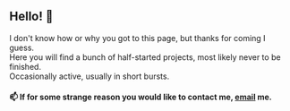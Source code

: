 ## Hello! 👋

I don't know how or why you got to this page, but thanks for coming I guess.    
Here you will find a bunch of half-started projects, most likely never to be finished.    
Occasionally active, usually in short bursts.    

#### 📫 If for some strange reason you would like to contact me, [email](mailto:rohanmodil123@gmail.com) me.

<!--
**rohanmodil123/rohanmodil123** is a ✨ _special_ ✨ repository because its `README.md` (this file) appears on your GitHub profile.

Here are some ideas to get you started:

- 🔭 I’m currently working on ...
- 🌱 I’m currently learning ...
- 👯 I’m looking to collaborate on ...
- 🤔 I’m looking for help with ...
- 💬 Ask me about ...
- 📫 How to reach me: ...
- 😄 Pronouns: ...
- ⚡ Fun fact: ...
-->
